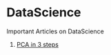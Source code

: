 # DataScience
Important Articles on DataScience

1. [PCA in 3 steps](http://sebastianraschka.com/Articles/2015_pca_in_3_steps.html)

